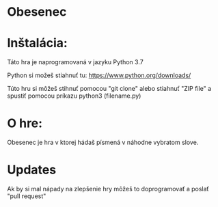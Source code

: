 # Obesenec

# Inštalácia:

Táto hra je naprogramovaná v jazyku Python 3.7

Python si možeš stiahnuť tu: https://www.python.org/downloads/

Túto hru si môžeš stihnuť pomocou "git clone" alebo stiahnuť "ZIP file" a spustiť pomocou príkazu python3 (filename.py)

# O hre:

Obesenec je hra v ktorej hádaš písmená v náhodne vybratom slove.

# Updates

Ak by si mal nápady na zlepšenie hry môžeš to doprogramovať a poslať "pull request"

